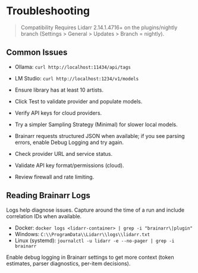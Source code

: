 # Troubleshooting

> Compatibility
> Requires Lidarr 2.14.1.4716+ on the plugins/nightly branch (Settings > General > Updates > Branch = nightly).

## Common Issues

- Ollama: `curl http://localhost:11434/api/tags`
- LM Studio: `curl http://localhost:1234/v1/models`

- Ensure library has at least 10 artists.
- Click Test to validate provider and populate models.
- Verify API keys for cloud providers.
- Try a simpler Sampling Strategy (Minimal) for slower local models.
- Brainarr requests structured JSON when available; if you see parsing errors, enable Debug Logging and try again.

- Check provider URL and service status.
- Validate API key format/permissions (cloud).
- Review firewall and rate limiting.

## Reading Brainarr Logs

Logs help diagnose issues. Capture around the time of a run and include correlation IDs when available.

- Docker: `docker logs <lidarr-container> | grep -i "brainarr\|plugin"`
- Windows: `C:\\ProgramData\\Lidarr\\logs\\lidarr.txt`
- Linux (systemd): `journalctl -u lidarr -e --no-pager | grep -i brainarr`

Enable debug logging in Brainarr settings to get more context (token estimates, parser diagnostics, per-item decisions).
